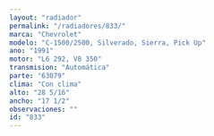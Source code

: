 ```yaml
---
layout: "radiador"
permalink: "/radiadores/833/"
marca: "Chevrolet"
modelo: "C-1500/2500, Silverado, Sierra, Pick Up"
ano: "1991"
motor: "L6 292, V8 350"
transmision: "Automática"
parte: "63079"
clima: "Con clima"
alto: "28 5/16"
ancho: "17 1/2"
observaciones: ""
id: "833"
---
```


